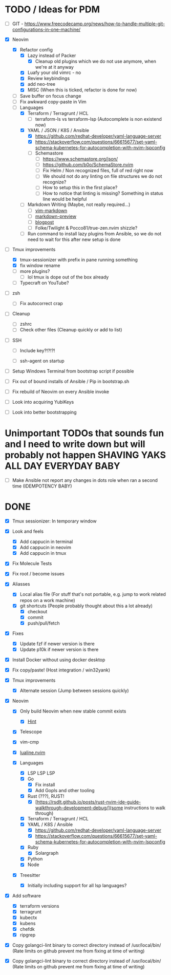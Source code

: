 # TODO / Ideas for PDM
- [ ] GIT - https://www.freecodecamp.org/news/how-to-handle-multiple-git-configurations-in-one-machine/
- [x] Neovim
  - [x] Refactor config
    - [x] Lazy instead of Packer
      - [x] Cleanup old plugins which we do not use anymore, when we're at it anyway
    - [x] Luafy your old vimrc - no
    - [x] Review keybindings
    - [x] add neo-tree
    - [x] MISC (When this is ticked, refactor is done for now)
  - [ ] Save buffer on focus change
  - [ ] Fix awkward copy-paste in Vim
  - [ ] Languages
    - [x] Terraform / Terragrunt / HCL
      - [ ] terraform-ls vs terraform-lsp (Autocomplete is non existend now)
    - [x] YAML / JSON / K8S / Ansible
      - [x] https://github.com/redhat-developer/yaml-language-server
      - [x] https://stackoverflow.com/questions/66615677/set-yaml-schema-kubernetes-for-autocompletion-with-nvim-lspconfig
      - [ ] Schemastore
        - [ ] https://www.schemastore.org/json/
        - [ ] https://github.com/b0o/SchemaStore.nvim
        - [ ] Fix Helm / Non recognized files, full of red right now
        - [ ] We should not do any linting on file structures we do not recognize?
        - [ ] How to setup this in the first place?
        - [ ] How to notice that linting is missing? Something in status line would be helpful
    - [ ] Markdown Writing (Maybe, not really required...)
      - [ ] [vim-markdown](https://github.com/preservim/vim-markdown)
      - [ ] [markdown-preview](https://github.com/iamcco/markdown-preview.nvim)
      - [ ] [blogpost](https://alpha2phi.medium.com/vim-neovim-plugins-for-writing-d18414c7b21d)
      - [ ] Folke/Twilight & Pocco81/true-zen.nvim shizzle?
    - [ ] Run command to install lazy plugins from Ansible, so we do not need to wait for this after new setup is done

- [ ] Tmux improvements
  - [x] tmux-sessionizer with prefix in pane running something
  - [x] fix window rename
  - [ ] more plugins?
    - [ ] lol tmux is dope out of the box already
  - [ ] Typecraft on YouTube?

- [ ] zsh
  - [ ] Fix autocorrect crap

- [ ] Cleanup
  - [ ] zshrc
  - [ ] Check other files (Cleanup quickly or add to list)

- [ ] SSH
  - [ ] Include key?!?!?!
  - [ ] ssh-agent on startup


- [ ] Setup Windows Terminal from bootstrap script if possible
- [ ] Fix out of bound installs of Ansible / Pip in bootstrap.sh

- [ ] Fix rebuild of Neovim on every Ansible invoke

- [ ] Look into acquiring YubiKeys

- [ ] Look into better bootstrapping

# Unimportant TODOs that sounds fun and I need to write down but will probably not happen SHAVING YAKS ALL DAY EVERYDAY BABY

- [ ] Make Ansible not report any changes in dots role when ran a second time (IDEMPOTENCY BABY)

# DONE
- [x] Tmux sessionizer: In temporary window
- [x] Look and feels
  - [x] Add cappucin in terminal
  - [x] Add cappucin in neovim
  - [x] Add cappucin in tmux

- [x] Fix Molecule Tests
- [x] Fix root / become issues

- [x] Aliasses
  - [x] Local alias file (For stuff that's not portable, e.g. jump to work related repos on a work machine)
  - [x] git shortcuts (People probably thought about this a lot already)
    - [x] checkout
    - [x] commit
    - [x] push/pull/fetch

- [x] Fixes
  - [x] Update fzf if newer version is there
  - [x] Update p10k if newer version is there

- [x] Install Docker without using docker desktop

- [x] Fix copy/paste! (Host integration / win32yank)

- [x] Tmux improvements
  - [x] Alternate session (Jump between sessions quickly)

- [x] Neovim
  - [x] Only build Neovim when new stable commit exists
    - [x] [Hint](https://docs.ansible.com/ansible/latest/collections/ansible/builtin/git_module.html)
  - [x] Telescope

  - [x] vim-cmp
  - [x] [lualine.nvim](https://github.com/nvim-lualine/lualine.nvim)
  - [x] Languages
    - [x] LSP LSP LSP
    - [x] Go
      - [x] Fix install
      - [x] Add Gopls and other tooling
    - [x] Rust (???), RUST!
      - [x] [https://rsdlt.github.io/posts/rust-nvim-ide-guide-walkthrough-development-debug/](some instructions to walk through)
    - [x] Terraform / Terragrunt / HCL
    - [x] YAML / K8S / Ansible
      - [x] https://github.com/redhat-developer/yaml-language-server
      - [x] https://stackoverflow.com/questions/66615677/set-yaml-schema-kubernetes-for-autocompletion-with-nvim-lspconfig
    - [x] Ruby
      - [x] Solargraph
    - [x] Python
    - [x] Node
  - [x] Treesitter
    - [x] Initially including support for all lsp languages?

- [x] Add software
  - [x] terraform versions
  - [x] terragrunt
  - [x] kubectx
  - [x] kubens
  - [x] chefdk
  - [x] ripgrep

- [x] Copy golangci-lint binary to correct directory instead of /usr/local/bin/<ARCHIVEDIR> (Rate limits on github prevent me from fixing at time of writing)

- [x] Copy golangci-lint binary to correct directory instead of /usr/local/bin/<ARCHIVEDIR> (Rate limits on github prevent me from fixing at time of writing)
